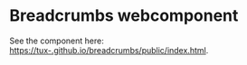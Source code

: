 # Breadcrumbs webcomponent #

See the component here: [https://tux-.github.io/breadcrumbs/public/index.html]().
